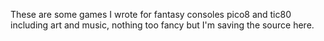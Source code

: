 These are some games I wrote for fantasy consoles pico8 and tic80 including art and music, nothing too fancy but I'm saving the source here.
